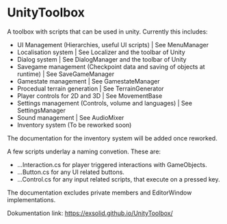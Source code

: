 # UnityToolbox
A toolbox with scripts that can be used in unity.
Currently this includes:
- UI Management (Hierarchies, useful UI scripts) | See MenuManager
- Localisation system | See Localizer and the toolbar of Unity
- Dialog system | See DialogManager and the toolbar of Unity
- Savegame management (Checkpoint data and saving of objects at runtime) | See SaveGameManager
- Gamestate management | See GamestateManager
- Procedual terrain generation | See TerrainGenerator
- Player controls for 2D and 3D | See MovementBase
- Settings management (Controls, volume and languages) | See SettingsManager
- Sound management | See AudioMixer
- Inventory system (To be reworked soon)

The documentation for the inventory system will be added once reworked.

A few scripts underlay a naming convetion. These are:
- ...Interaction.cs for player triggered interactions with GameObjects.
- ...Button.cs for any UI related buttons.
- ...Control.cs for any input related scripts, that execute on a pressed key.

The documentation excludes private members and EditorWindow implementations.

Dokumentation link: https://exsolid.github.io/UnityToolbox/